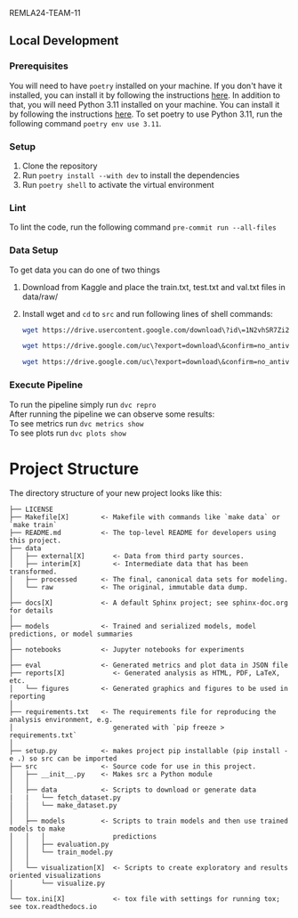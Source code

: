 REMLA24-TEAM-11

## Local Development

### Prerequisites
You will need to have `poetry` installed on your machine. If you don't have it installed, you can install it by following the instructions [here](https://python-poetry.org/docs/).
In addition to that, you will need Python 3.11 installed on your machine. You can install it by following the instructions [here](https://www.python.org/downloads/).
To set poetry to use Python 3.11, run the following command `poetry env use 3.11`.

### Setup
1. Clone the repository
2. Run `poetry install --with dev` to install the dependencies
3. Run `poetry shell` to activate the virtual environment

### Lint
To lint the code, run the following command `pre-commit run --all-files`


### Data Setup
To get data you can do one of two things
1. Download from Kaggle and place the train.txt, test.txt and val.txt files in data/raw/
2. Install wget and `cd` to `src` and run following lines of shell commands:

    ```bash
    wget https://drive.usercontent.google.com/download\?id\=1N2vhSR7Zi2qYbtxK4-unO8dvzo8oji7z\&export\=download\&authuser\=0\&confirm\=t -O ./data/raw/train.zip
    
    wget https://drive.google.com/uc\?export=download\&confirm=no_antivirus\&id=1I5RSGrXX7qFAEcFouAIirhICF4S3cLF9 -O ./data/raw/test.zip

    wget https://drive.google.com/uc\?export=download\&confirm=no_antivirus\&id=1-EoxS7YPMXC3iYZF46GPH4BNOeWnZJmf -O ./data/raw/val.zip
    ```

### Execute Pipeline
To run the pipeline simply run `dvc repro` <br>
After running the pipeline we can observe some results: <br>
To see metrics run `dvc metrics show` <br>
To see plots run `dvc plots show`


# Project Structure

The directory structure of your new project looks like this: 

```
├── LICENSE
├── Makefile[X]        <- Makefile with commands like `make data` or `make train`
├── README.md          <- The top-level README for developers using this project.
├── data
│   ├── external[X]       <- Data from third party sources.
│   ├── interim[X]        <- Intermediate data that has been transformed.
│   ├── processed      <- The final, canonical data sets for modeling.
│   └── raw            <- The original, immutable data dump.
│
├── docs[X]            <- A default Sphinx project; see sphinx-doc.org for details
│
├── models             <- Trained and serialized models, model predictions, or model summaries
│
├── notebooks          <- Jupyter notebooks for experiments
│
├── eval               <- Generated metrics and plot data in JSON file
├── reports[X]            <- Generated analysis as HTML, PDF, LaTeX, etc.
│   └── figures        <- Generated graphics and figures to be used in reporting
│
├── requirements.txt   <- The requirements file for reproducing the analysis environment, e.g.
│                         generated with `pip freeze > requirements.txt`
│
├── setup.py           <- makes project pip installable (pip install -e .) so src can be imported
├── src                <- Source code for use in this project.
│   ├── __init__.py    <- Makes src a Python module
│   │
│   ├── data           <- Scripts to download or generate data
|   |   └── fetch_dataset.py
│   │   └── make_dataset.py
│   │
│   ├── models         <- Scripts to train models and then use trained models to make
│   │   │                 predictions
│   │   ├── evaluation.py
│   │   └── train_model.py
│   │
│   └── visualization[X]  <- Scripts to create exploratory and results oriented visualizations
│       └── visualize.py
│
└── tox.ini[X]            <- tox file with settings for running tox; see tox.readthedocs.io
```
